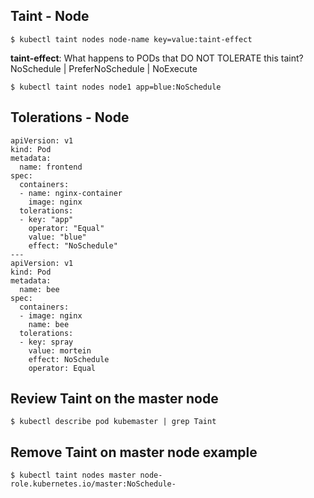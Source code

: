 ## Taint - Node
```
$ kubectl taint nodes node-name key=value:taint-effect
```
**taint-effect**: What happens to PODs that DO NOT TOLERATE this taint? NoSchedule | PreferNoSchedule | NoExecute

```
$ kubectl taint nodes node1 app=blue:NoSchedule
```

## Tolerations - Node
```
apiVersion: v1
kind: Pod
metadata:
  name: frontend
spec:
  containers:
  - name: nginx-container
    image: nginx
  tolerations:
  - key: "app"
    operator: "Equal"
    value: "blue"
    effect: "NoSchedule"
---
apiVersion: v1
kind: Pod
metadata:
  name: bee
spec:
  containers:
  - image: nginx
    name: bee
  tolerations:
  - key: spray
    value: mortein
    effect: NoSchedule
    operator: Equal
```

## Review Taint on the master node
```
$ kubectl describe pod kubemaster | grep Taint
```

## Remove Taint on master node example
```
$ kubectl taint nodes master node-role.kubernetes.io/master:NoSchedule-
```